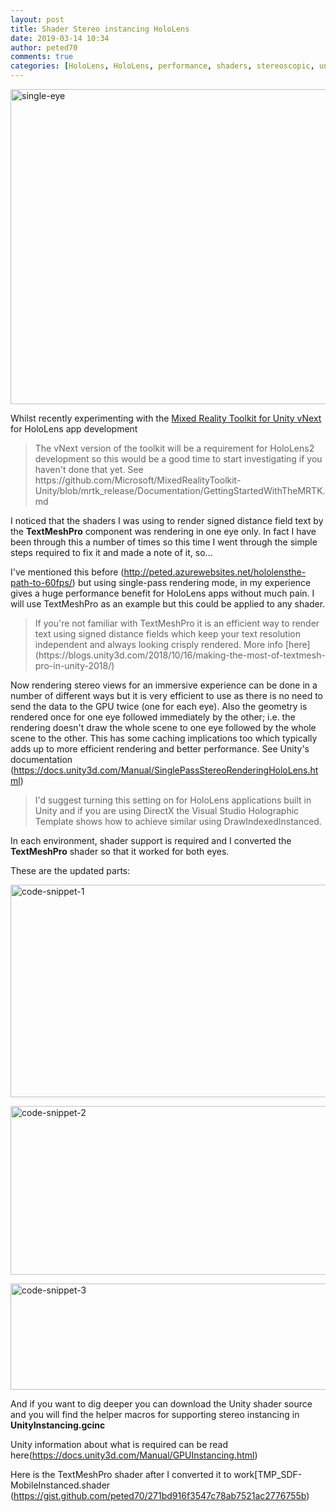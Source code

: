 ```yaml
---
layout: post
title: Shader Stereo instancing HoloLens
date: 2019-03-14 10:34
author: peted70
comments: true
categories: [HoloLens, HoloLens, performance, shaders, stereoscopic, unity, unity3d]
---
```

<a href="http://peted.azurewebsites.net/wp-content/uploads/2019/03/single-eye.jpg"><img style="display: inline; background-image: none;" title="single-eye" src="http://peted.azurewebsites.net/wp-content/uploads/2019/03/single-eye_thumb.jpg" alt="single-eye" width="670" height="504" border="0" /></a>

Whilst recently experimenting with the <a href="https://github.com/Microsoft/MixedRealityToolkit-Unity" target="_blank" rel="noopener">Mixed Reality Toolkit for Unity vNext</a> for HoloLens app development
<blockquote>The vNext version of the toolkit will be a requirement for HoloLens2 development so this would be a good time to start investigating if you haven't done that yet. See https://github.com/Microsoft/MixedRealityToolkit-Unity/blob/mrtk_release/Documentation/GettingStartedWithTheMRTK.md</blockquote>
I noticed that the shaders I was using to render signed distance field text by the <strong>TextMeshPro</strong> component was rendering in one eye only. In fact I have been through this a number of times so this time I went through the simple steps required to fix it and made a note of it, so...

I've mentioned this before (<a href="http://peted.azurewebsites.net/hololensthe-path-to-60fps/">http://peted.azurewebsites.net/hololensthe-path-to-60fps/</a>) but using single-pass rendering mode, in my experience gives a huge performance benefit for HoloLens apps without much pain. I will use TextMeshPro as an example but this could be applied to any shader.
<blockquote>If you're not familiar with TextMeshPro it is an efficient way to render text using signed distance fields which keep your text resolution independent and always looking crisply rendered. More info [here](https://blogs.unity3d.com/2018/10/16/making-the-most-of-textmesh-pro-in-unity-2018/)</blockquote>
Now rendering stereo views for an immersive experience can be done in a number of different ways but it is very efficient to use as there is no need to send the data to the GPU twice (one for each eye). Also the geometry is rendered once for one eye followed immediately by the other; i.e. the rendering doesn't draw the whole scene to one eye followed by the whole scene to the other. This has some caching implications too which typically adds up to more efficient rendering and better performance. See Unity's documentation (<a href="https://docs.unity3d.com/Manual/SinglePassStereoRenderingHoloLens.html">https://docs.unity3d.com/Manual/SinglePassStereoRenderingHoloLens.html</a>)
<blockquote>I'd suggest turning this setting on for HoloLens applications built in Unity and if you are using DirectX the Visual Studio Holographic Template shows how to achieve similar using DrawIndexedInstanced.</blockquote>
In each environment, shader support is required and I converted the <strong>TextMeshPro</strong> shader so that it worked for both eyes.

These are the updated parts:

<a href="http://peted.azurewebsites.net/wp-content/uploads/2019/03/code-snippet-1.png"><img style="display: inline; background-image: none;" title="code-snippet-1" src="http://peted.azurewebsites.net/wp-content/uploads/2019/03/code-snippet-1_thumb.png" alt="code-snippet-1" width="670" height="340" border="0" /></a>

<a href="http://peted.azurewebsites.net/wp-content/uploads/2019/03/code-snippet-2.png"><img style="display: inline; background-image: none;" title="code-snippet-2" src="http://peted.azurewebsites.net/wp-content/uploads/2019/03/code-snippet-2_thumb.png" alt="code-snippet-2" width="670" height="270" border="0" /></a>

<a href="http://peted.azurewebsites.net/wp-content/uploads/2019/03/code-snippet-3.png"><img style="display: inline; background-image: none;" title="code-snippet-3" src="http://peted.azurewebsites.net/wp-content/uploads/2019/03/code-snippet-3_thumb.png" alt="code-snippet-3" width="670" height="170" border="0" /></a>

And if you want to dig deeper you can download the Unity shader source and you will find the helper macros for supporting stereo instancing in <strong>UnityInstancing.gcinc</strong>

Unity information about what is required can be read here(<a href="https://docs.unity3d.com/Manual/GPUInstancing.html">https://docs.unity3d.com/Manual/GPUInstancing.html</a>)

Here is the TextMeshPro shader after I converted it to work[TMP_SDF-MobileInstanced.shader (<a href="https://gist.github.com/peted70/271bd916f3547c78ab7521ac2776755b">https://gist.github.com/peted70/271bd916f3547c78ab7521ac2776755b</a>)
